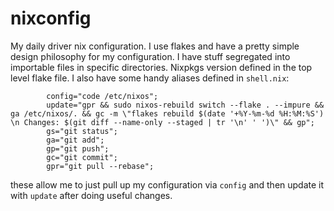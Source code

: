 # nixconfig
My daily driver nix configuration. I use flakes and have a pretty simple design philosophy for my configuration. I have stuff segregated into importable files in specific directories. Nixpkgs version defined in the top level flake file. I also have some handy aliases defined in `shell.nix`:

```
        config="code /etc/nixos";
        update="gpr && sudo nixos-rebuild switch --flake . --impure && ga /etc/nixos/. && gc -m \"flakes rebuild $(date '+%Y-%m-%d %H:%M:%S') \n Changes: $(git diff --name-only --staged | tr '\n' ' ')\" && gp";
        gs="git status";
        ga="git add";
        gp="git push";
        gc="git commit";
        gpr="git pull --rebase";

```

these allow me to just pull up my configuration via `config` and then update it with `update` after doing useful changes. 